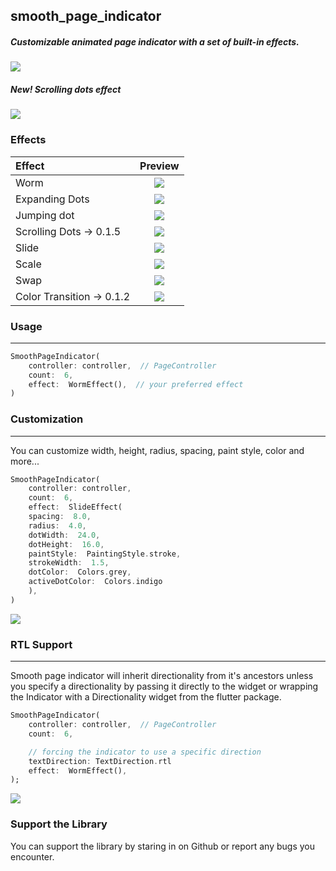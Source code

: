## smooth_page_indicator

##### Customizable animated page indicator with a set of built-in effects.

![](https://github.com/Milad-Akarie/smooth_page_indicator/blob/master/demo/smooth_page_indicator_demo_1.gif?raw=true)

##### New! Scrolling dots effect

![](https://github.com/Milad-Akarie/smooth_page_indicator/blob/master/demo/smooth_page_indicator_demo_4.gif?raw=true)

### Effects

| Effect                    |                                                  Preview                                                  |
| :------------------------ | :-------------------------------------------------------------------------------------------------------: |
| Worm                      |       ![](https://github.com/Milad-Akarie/smooth_page_indicator/blob/master/demo/worm.gif?raw=true)       |
| Expanding Dots            |  ![](https://github.com/Milad-Akarie/smooth_page_indicator/blob/master/demo/expanding-dot.gif?raw=true)   |
| Jumping dot               |   ![](https://github.com/Milad-Akarie/smooth_page_indicator/blob/master/demo/jumping-dot.gif?raw=true)    |
| Scrolling Dots -> 0.1.5   |  ![](https://github.com/Milad-Akarie/smooth_page_indicator/blob/master/demo/scrolling-dots-2.gif?raw=true)  |
| Slide                     |      ![](https://github.com/Milad-Akarie/smooth_page_indicator/blob/master/demo/slide.gif?raw=true)       |
| Scale                     |      ![](https://github.com/Milad-Akarie/smooth_page_indicator/blob/master/demo/scale.gif?raw=true)       |
| Swap                      |       ![](https://github.com/Milad-Akarie/smooth_page_indicator/blob/master/demo/swap.gif?raw=true)       |
| Color Transition -> 0.1.2 | ![](https://github.com/Milad-Akarie/smooth_page_indicator/blob/master/demo/color-transition.gif?raw=true) |

### Usage

---

```dart
SmoothPageIndicator(
	controller: controller,  // PageController
	count:  6,
	effect:  WormEffect(),  // your preferred effect
)

```

### Customization

---

You can customize width, height, radius, spacing, paint style, color and more...

```dart
SmoothPageIndicator(
	controller: controller,
	count:  6,
	effect:  SlideEffect(
	spacing:  8.0,
	radius:  4.0,
	dotWidth:  24.0,
	dotHeight:  16.0,
	paintStyle:  PaintingStyle.stroke,
	strokeWidth:  1.5,
	dotColor:  Colors.grey,
	activeDotColor:  Colors.indigo
	),
)

```

![](https://github.com/Milad-Akarie/smooth_page_indicator/blob/master/demo/smooth_page_indicator_demo_2.gif?raw=true)

### RTL Support

---

Smooth page indicator will inherit directionality from it's ancestors unless you specify a directionality by passing it directly to the widget or wrapping the Indicator with a Directionality widget from the flutter package.

```dart
SmoothPageIndicator(
	controller: controller,  // PageController
	count:  6,

	// forcing the indicator to use a specific direction
	textDirection: TextDirection.rtl
	effect:  WormEffect(),
);

```

![](https://github.com/Milad-Akarie/smooth_page_indicator/blob/master/demo/smooth_page_indicator_demo_3.gif?raw=true)

### Support the Library

You can support the library by staring in on Github or report any bugs you encounter.
